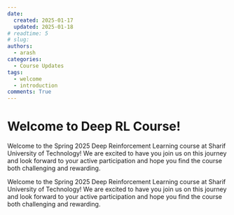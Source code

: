 ```yaml
---
date:
  created: 2025-01-17
  updated: 2025-01-18 
# readtime: 5
# slug: 
authors:
  - arash
categories:
  - Course Updates
tags:
  - welcome
  - introduction
comments: True
---
```


# Welcome to Deep RL Course!

Welcome to the Spring 2025 Deep Reinforcement Learning course at Sharif University of Technology! We are excited to have you join us on this journey and look forward to your active participation and hope you find the course both challenging and rewarding.
<!-- more -->

Welcome to the Spring 2025 Deep Reinforcement Learning course at Sharif University of Technology! We are excited to have you join us on this journey and look forward to your active participation and hope you find the course both challenging and rewarding.